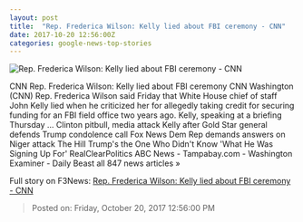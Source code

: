 ```yaml
---
layout: post
title:  "Rep. Frederica Wilson: Kelly lied about FBI ceremony - CNN"
date: 2017-10-20 12:56:00Z
categories: google-news-top-stories
---
```


![Rep. Frederica Wilson: Kelly lied about FBI ceremony - CNN](http://cdn.cnn.com/cnnnext/dam/assets/171018163048-frederica-wilson-10-18-2017-super-tease.jpg)

CNN Rep. Frederica Wilson: Kelly lied about FBI ceremony CNN Washington (CNN) Rep. Frederica Wilson said Friday that White House chief of staff John Kelly lied when he criticized her for allegedly taking credit for securing funding for an FBI field office two years ago. Kelly, speaking at a briefing Thursday ... Clinton pitbull, media attack Kelly after Gold Star general defends Trump condolence call Fox News Dem Rep demands answers on Niger attack The Hill Trump's the One Who Didn't Know 'What He Was Signing Up For' RealClearPolitics ABC News - Tampabay.com - Washington Examiner - Daily Beast all 847 news articles »


Full story on F3News: [Rep. Frederica Wilson: Kelly lied about FBI ceremony - CNN](http://www.f3nws.com/n/mRRQRC)

> Posted on: Friday, October 20, 2017 12:56:00 PM
